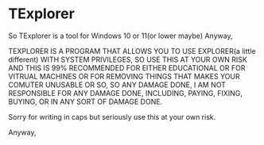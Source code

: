 # TExplorer
So TExplorer is a tool for Windows 10 or 11(or lower maybe) 
Anyway,

TEXPLORER IS A PROGRAM THAT ALLOWS YOU TO USE EXPLORER(a little different) WITH SYSTEM PRIVILEGES, SO USE THIS AT YOUR OWN RISK AND THIS IS 99% RECOMMENDED FOR EITHER EDUCATIONAL OR FOR VITRUAL MACHINES OR FOR REMOVING THINGS
THAT MAKES YOUR COMUTER UNUSABLE OR SO, SO ANY DAMAGE DONE, I AM NOT RESPONSIBLE FOR ANY DAMAGE DONE, INCLUDING, PAYING, FIXING, BUYING, OR IN ANY SORT OF DAMAGE DONE.

Sorry for writing in caps but seriously use this at your own risk.

Anyway,
